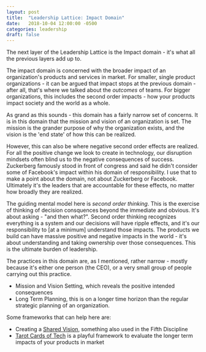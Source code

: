 ```yaml
---
layout: post
title:  "Leadership Lattice: Impact Domain"
date:   2018-10-04 12:00:00 -0500
categories: leadership
draft: false
---
```


The next layer of the Leadership Lattice is the Impact domain - it's what all the previous layers add up to.

The impact domain is concerned with the broader impact of an organization's products and services in market. For smaller, single product organizations - it can be argued that impact stops at the previous domain - after all, that's where we talked about the _outcomes_ of teams. For bigger organizations, this includes the second order impacts - how your products impact society and the world as a whole.

As grand as this sounds - this domain has a fairly narrow set of concerns. It is in this domain that the mission and vision of an organization is set. The mission is the grander purpose of why the organization exists, and the vision is the 'end state' of how this can be realized. 

However, this can also be where negative second order effects are realized. For all the positive change we look to create in technology, our disruption mindsets often blind us to the negative consequences of success. Zuckerberg famously stood in front of congress and said he didn't consider some of Facebook's impact within his domain of responsibility. I use that to make a point about the domain, not about Zuckerberg or Facebook. Ultimately it's the leaders that are accountable for these effects, no matter how broadly they are realized.

The guiding mental model here is _second order thinking_. This is the exercise of thinking of decision consquences beyond the immediate and obvious. It's about asking - "and then what?". Second order thinking recognizes everything is a system and our decisions will have ripple effects, and it's our responsibility to [at a minimum] understand those impacts.  The products we build can have massive positive and negative impacts in the world - it's about understanding and taking ownership over those consequences. This is the ultimate burden of leadership.

The practices in this domain are, as I mentioned, rather narrow - mostly because it's either one person (the CEO), or a very small group of people carrying out this practice. 
* Mission and Vision Setting, which reveals the positive intended consequences
* Long Term Planning, this is on a longer time horizon than the regular strategic planning of an organization.

Some frameworks that can help here are:
- Creating a [Shared Vision](https://hbr.org/2009/01/to-lead-create-a-shared-vision), something also used in the Fifth Discipline
- [Tarot Cards of Tech](https://archive.artefactgroup.com/the-tarot-cards-of-tech/) is a playful framework to evaluate the longer term impacts of your products in market